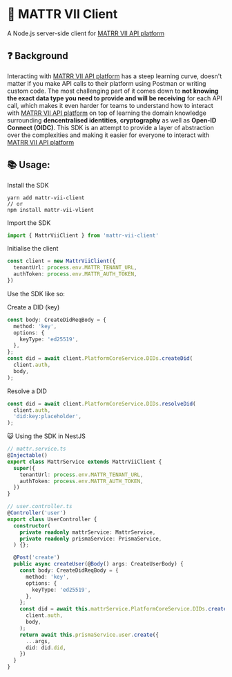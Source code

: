 # 🚀 MATTR VII Client

A Node.js server-side client for [MATRR VII API platform](https://learn.mattr.global/api-reference/v1.0.1/)

## ❓ Background
Interacting with [MATRR VII API platform](https://learn.mattr.global/api-reference/v1.0.1/) has a steep learning curve, doesn't matter if you make API calls to their platform using Postman or writing custom code. The most challenging part of it comes down to **not knowing the exact data type you need to provide and will be receiving** for each API call, which makes it even harder for teams to understand how to interact with [MATRR VII API platform](https://learn.mattr.global/api-reference/v1.0.1/) on top of learning the domain knowledge surrounding **dencentralised identities**, **cryptography** as well as **Open-ID Connect (OIDC)**. This SDK is an attempt to provide a layer of abstraction over the complexities and making it easier for everyone to interact with [MATRR VII API platform](https://learn.mattr.global/api-reference/v1.0.1/)

##  📚 Usage:
Install the SDK
```shell
yarn add mattr-vii-client
// or
npm install mattr-vii-vlient
```

Import the SDK
```ts
import { MattrViiClient } from 'mattr-vii-client'
```

Initialise the client
```ts
const client = new MattrViiClient({
  tenantUrl: process.env.MATTR_TENANT_URL,
  authToken: process.env.MATTR_AUTH_TOKEN,
})
```

Use the SDK like so:

Create a DID (key)
```ts
const body: CreateDidReqBody = {
  method: 'key',
  options: {
    keyType: 'ed25519',
  },
};
const did = await client.PlatformCoreService.DIDs.createDid(
  client.auth,
  body,
);
```

Resolve a DID
```ts
const did = await client.PlatformCoreService.DIDs.resolveDid(
  client.auth,
  'did:key:placeholder',
);
```

😺 Using the SDK in NestJS
```ts
// mattr.service.ts
@Injectable()
export class MattrService extends MattrViiClient {
  super({
    tenantUrl: process.env.MATTR_TENANT_URL,
    authToken: process.env.MATTR_AUTH_TOKEN,
  })
}

// user.controller.ts
@Controller('user')
export class UserController {
  constructor(
    private readonly mattrService: MattrService,
    private readonly prismaService: PrismaService,
  ) {};

  @Post('create')
  public async createUser(@Body() args: CreateUserBody) {
    const body: CreateDidReqBody = {
      method: 'key',
      options: {
        keyType: 'ed25519',
      },
    };
    const did = await this.mattrService.PlatformCoreService.DIDs.createDid(
      client.auth,
      body,
    );
    return await this.prismaService.user.create({
      ...args,
      did: did.did,
    })
  }
}
```